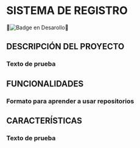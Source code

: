 <h1>SISTEMA DE REGISTRO</h1>

:construction:![Badge en Desarollo](https://img.shields.io/badge/STATUS-EN%20DESAROLLO-orange):construction:

<h2>DESCRIPCIÓN DEL PROYECTO</h2>
<h3>Texto de prueba</h3>

<h2>FUNCIONALIDADES</h2>
<H3>Formato para aprender a usar repositorios</H3>

<h2>CARACTERÍSTICAS</h2>
<h3>Texto de prueba</h3>
